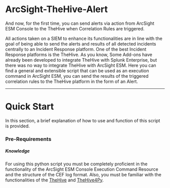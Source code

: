 # ArcSight-TheHive-Alert
And now, for the first time, you can send alerts via action from ArcSight ESM Console to the TheHive when Correlation Rules are triggered.


All actions taken on a SIEM to enhance its functionalities are in line with the goal of being able to send the alerts and results of all detected incidents centrally to an Incident Response platform. One of the best Incident Response platforms is the TheHive. As you know, Some Add-ons have already been developed to integrate TheHive with Splunk Enterprise, but there was no way to integrate TheHive with ArcSight ESM.
Here you can find a general and extensible script that can be used as an execution command in ArcSight ESM, you can send the results of the triggered correlation rules  to the TheHive platform in the form of an Alert.

--------------------



# Quick Start
In this section, a brief explanation of how to use and function of this script is provided.


### Pre-Requirements

##### Knowledge
For using this python script you must be completely proficient in the functionality of the ArcSight ESM Console Execution Command Resource and the structure of the CEF log format. 
Also, you must be familiar with the functionalities of the [TheHive](https://github.com/TheHive-Project) and [TheHive4Py](https://github.com/TheHive-Project/TheHive4py).


